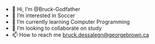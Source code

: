 - 👋 Hi, I’m @Bruck-Godfather
- 👀 I’m interested in Soccer
- 🌱 I’m currently learning Computer Programming
- 💞️ I’m looking to collaborate on study
- 📫 How to reach me bruck.dessalegn@georgebrown.ca


<!---
Bruck-Godfather/Bruck-Godfather is a ✨ special ✨ repository because its `README.md` (this file) appears on your GitHub profile.
You can click the Preview link to take a look at your changes.
--->
